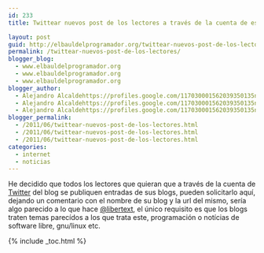```yaml
---
id: 233
title: Twittear nuevos post de los lectores a través de la cuenta de este blog

layout: post
guid: http://elbauldelprogramador.org/twittear-nuevos-post-de-los-lectores-a-traves-de-la-cuenta-de-este-blog/
permalink: /twittear-nuevos-post-de-los-lectores/
blogger_blog:
  - www.elbauldelprogramador.org
  - www.elbauldelprogramador.org
  - www.elbauldelprogramador.org
blogger_author:
  - Alejandro Alcaldehttps://profiles.google.com/117030001562039350135noreply@blogger.com
  - Alejandro Alcaldehttps://profiles.google.com/117030001562039350135noreply@blogger.com
  - Alejandro Alcaldehttps://profiles.google.com/117030001562039350135noreply@blogger.com
blogger_permalink:
  - /2011/06/twittear-nuevos-post-de-los-lectores.html
  - /2011/06/twittear-nuevos-post-de-los-lectores.html
  - /2011/06/twittear-nuevos-post-de-los-lectores.html
categories:
  - internet
  - noticias
---
```

He decidido que todos los lectores que quieran que a través de la cuenta de [Twitter][1] del blog se publiquen entradas de sus blogs, pueden solicitarlo aquí, dejando un comentario con el nombre de su blog y la url del mismo, sería algo parecido a lo que hace [@libertext][2], el único requisito es que los blogs traten temas parecídos a los que trata este, programación o notícias de software libre, gnu/linux etc.



 [1]: https://twitter.com/#!/bashycBlog
 [2]: https://twitter.com/#!/Libertex

{% include _toc.html %}
